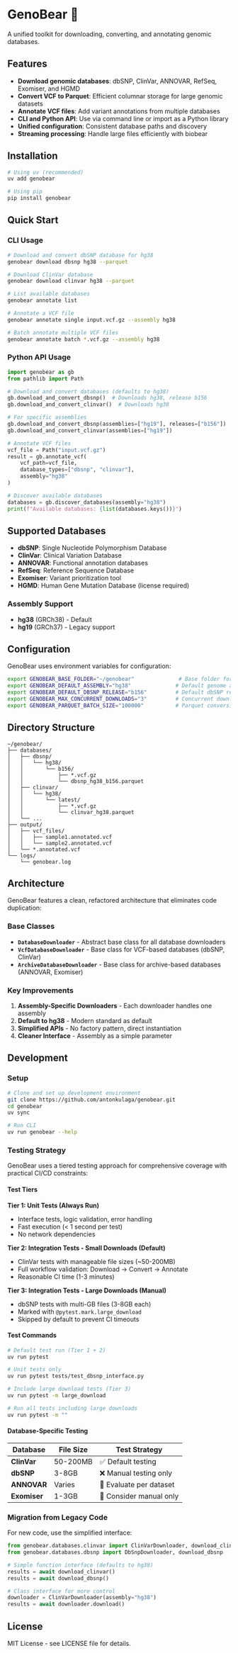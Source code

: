 # GenoBear 🧬

A unified toolkit for downloading, converting, and annotating genomic databases.

## Features

- **Download genomic databases**: dbSNP, ClinVar, ANNOVAR, RefSeq, Exomiser, and HGMD
- **Convert VCF to Parquet**: Efficient columnar storage for large genomic datasets  
- **Annotate VCF files**: Add variant annotations from multiple databases
- **CLI and Python API**: Use via command line or import as a Python library
- **Unified configuration**: Consistent database paths and discovery
- **Streaming processing**: Handle large files efficiently with biobear

## Installation

```bash
# Using uv (recommended)
uv add genobear

# Using pip
pip install genobear
```

## Quick Start

### CLI Usage

```bash
# Download and convert dbSNP database for hg38
genobear download dbsnp hg38 --parquet

# Download ClinVar database  
genobear download clinvar hg38 --parquet

# List available databases
genobear annotate list

# Annotate a VCF file
genobear annotate single input.vcf.gz --assembly hg38

# Batch annotate multiple VCF files
genobear annotate batch *.vcf.gz --assembly hg38
```

### Python API Usage

```python
import genobear as gb
from pathlib import Path

# Download and convert databases (defaults to hg38)
gb.download_and_convert_dbsnp()  # Downloads hg38, release b156
gb.download_and_convert_clinvar()  # Downloads hg38

# For specific assemblies
gb.download_and_convert_dbsnp(assemblies=["hg19"], releases=["b156"])
gb.download_and_convert_clinvar(assemblies=["hg19"])

# Annotate VCF files
vcf_file = Path("input.vcf.gz")
result = gb.annotate_vcf(
    vcf_path=vcf_file,
    database_types=["dbsnp", "clinvar"],
    assembly="hg38"
)

# Discover available databases
databases = gb.discover_databases(assembly="hg38")
print(f"Available databases: {list(databases.keys())}")
```

## Supported Databases

- **dbSNP**: Single Nucleotide Polymorphism Database
- **ClinVar**: Clinical Variation Database  
- **ANNOVAR**: Functional annotation databases
- **RefSeq**: Reference Sequence Database
- **Exomiser**: Variant prioritization tool
- **HGMD**: Human Gene Mutation Database (license required)

### Assembly Support
- **hg38** (GRCh38) - Default
- **hg19** (GRCh37) - Legacy support

## Configuration

GenoBear uses environment variables for configuration:

```bash
export GENOBEAR_BASE_FOLDER="~/genobear"              # Base folder for all data
export GENOBEAR_DEFAULT_ASSEMBLY="hg38"              # Default genome assembly  
export GENOBEAR_DEFAULT_DBSNP_RELEASE="b156"         # Default dbSNP release
export GENOBEAR_MAX_CONCURRENT_DOWNLOADS="3"         # Concurrent downloads
export GENOBEAR_PARQUET_BATCH_SIZE="100000"          # Parquet conversion batch size
```

## Directory Structure

```
~/genobear/
├── databases/
│   ├── dbsnp/
│   │   └── hg38/
│   │       └── b156/
│   │           ├── *.vcf.gz
│   │           └── dbsnp_hg38_b156.parquet
│   ├── clinvar/
│   │   └── hg38/
│   │       └── latest/
│   │           ├── *.vcf.gz  
│   │           └── clinvar_hg38.parquet
│   └── ...
├── output/
│   ├── vcf_files/
│   │   ├── sample1.annotated.vcf
│   │   └── sample2.annotated.vcf
│   └── *.annotated.vcf
└── logs/
    └── genobear.log
```

## Architecture

GenoBear features a clean, refactored architecture that eliminates code duplication:

### Base Classes
- **`DatabaseDownloader`** - Abstract base class for all database downloaders
- **`VcfDatabaseDownloader`** - Base class for VCF-based databases (dbSNP, ClinVar)  
- **`ArchiveDatabaseDownloader`** - Base class for archive-based databases (ANNOVAR, Exomiser)

### Key Improvements
1. **Assembly-Specific Downloaders** - Each downloader handles one assembly
2. **Default to hg38** - Modern standard as default
3. **Simplified APIs** - No factory pattern, direct instantiation
4. **Cleaner Interface** - Assembly as a simple parameter

## Development

### Setup
```bash
# Clone and set up development environment
git clone https://github.com/antonkulaga/genobear.git
cd genobear
uv sync

# Run CLI
uv run genobear --help
```

### Testing Strategy

GenoBear uses a tiered testing approach for comprehensive coverage with practical CI/CD constraints:

#### Test Tiers

**Tier 1: Unit Tests (Always Run)**
- Interface tests, logic validation, error handling
- Fast execution (< 1 second per test)
- No network dependencies

**Tier 2: Integration Tests - Small Downloads (Default)**
- ClinVar tests with manageable file sizes (~50-200MB)
- Full workflow validation: Download → Convert → Annotate
- Reasonable CI time (1-3 minutes)

**Tier 3: Integration Tests - Large Downloads (Manual)**
- dbSNP tests with multi-GB files (3-8GB each)
- Marked with `@pytest.mark.large_download`
- Skipped by default to prevent CI timeouts

#### Test Commands

```bash
# Default test run (Tier 1 + 2)
uv run pytest

# Unit tests only
uv run pytest tests/test_dbsnp_interface.py

# Include large download tests (Tier 3)
uv run pytest -m large_download

# Run all tests including large downloads
uv run pytest -m ""
```

#### Database-Specific Testing

| Database | File Size | Test Strategy |
|----------|-----------|---------------|
| **ClinVar** | 50-200MB | ✅ Default testing |
| **dbSNP** | 3-8GB | ❌ Manual testing only |
| **ANNOVAR** | Varies | 🔄 Evaluate per dataset |
| **Exomiser** | 1-3GB | 🔄 Consider manual only |

### Migration from Legacy Code

For new code, use the simplified interface:
```python
from genobear.databases.clinvar import ClinVarDownloader, download_clinvar
from genobear.databases.dbsnp import DbSnpDownloader, download_dbsnp

# Simple function interface (defaults to hg38)
results = await download_clinvar()
results = await download_dbsnp()

# Class interface for more control  
downloader = ClinVarDownloader(assembly="hg38")
results = await downloader.download()
```

## License

MIT License - see LICENSE file for details.